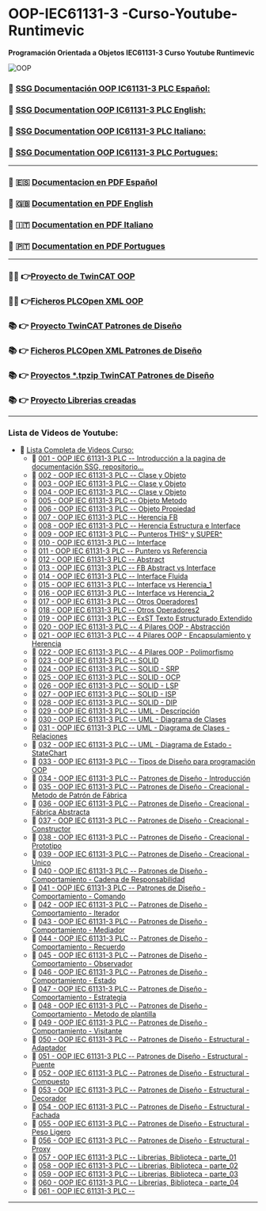 # OOP-IEC61131-3 -Curso-Youtube-Runtimevic

 **Programación Orientada a Objetos IEC61131-3 Curso Youtube Runtimevic**

![OOP](./Assets/OOP_3DD.png)

### :link: [SSG Documentación OOP IC61131-3 PLC Español:](https://runtimevic.github.io/OOP-IEC61131-3--Curso-Youtube/es)
### :link: [SSG Documentation OOP IC61131-3 PLC English:](https://runtimevic.github.io/OOP-IEC61131-3--Curso-Youtube/en)
### :link: [SSG Documentation OOP IC61131-3 PLC Italiano:](https://runtimevic.github.io/OOP-IEC61131-3--Curso-Youtube/it/)
### :link: [SSG Documentation OOP IC61131-3 PLC Portugues:](https://runtimevic.github.io/OOP-IEC61131-3--Curso-Youtube/pt/)
***
### 📃 :es: [Documentacion en PDF Español](https://github.com/runtimevic/OOP-IEC61131-3--Curso-Youtube/blob/gh-pages/document-es.pdf)
### 📃 :uk: [Documentation en PDF English](https://github.com/runtimevic/OOP-IEC61131-3--Curso-Youtube/blob/gh-pages/document-en.pdf)
### 📃 :it: [Documentation en PDF Italiano](https://github.com/runtimevic/OOP-IEC61131-3--Curso-Youtube/blob/gh-pages/document-it.pdf)
### 📃 :portugal: [Documentation en PDF Portugues](https://github.com/runtimevic/OOP-IEC61131-3--Curso-Youtube/blob/gh-pages/document-pt.pdf)
***
### :woman_student: 👉[Proyecto de TwinCAT OOP](https://github.com/runtimevic/OOP-IEC61131-3--Curso-Youtube/tree/master/TC3_OOP)
### :man_student: 👉[Ficheros PLCOpen XML OOP](https://github.com/runtimevic/OOP-IEC61131-3--Curso-Youtube/tree/master/Ficheros_PLCOpen_XML)
### 📚 👉 [Proyecto TwinCAT Patrones de Diseño](https://github.com/runtimevic/OOP-IEC61131-3--Curso-Youtube/tree/master/TC3_Design_Patterns)
### 📚 👉 [Ficheros PLCOpen XML Patrones de Diseño](https://github.com/runtimevic/OOP-IEC61131-3--Curso-Youtube/tree/master/Ficheros_PLCOpen_XML_Design_Patterns)
### 📚 👉 [Proyectos *.tpzip TwinCAT Patrones de Diseño](https://github.com/runtimevic/OOP-IEC61131-3--Curso-Youtube/tree/master/TC3_Design_Patterns_projects_tpzip)
### 📚 👉 [Proyecto Librerias creadas](https://github.com/runtimevic/OOP-IEC61131-3--Curso-Youtube/tree/master/Library)

***
### Lista de Videos de Youtube:
- :link: [Lista Completa de Videos Curso:](https://youtube.com/playlist?list=PLEfi_hUmmSjFpfdJ6yw3B9yj7dWHYkHmQ)
    - :link: [001 - OOP IEC 61131-3 PLC -- Introducción a la pagina de documentación SSG, repositorio...](https://www.youtube.com/watch?v=a7eNCefcjGM)
    - 🔗 [002 - OOP IEC 61131-3 PLC -- Clase y Objeto](https://youtu.be/3IudQIj1noo)
    - 🔗 [003 - OOP IEC 61131-3 PLC -- Clase y Objeto](https://youtu.be/lchxx28wwXM)
    - 🔗 [004 - OOP IEC 61131-3 PLC -- Clase y Objeto](https://youtu.be/jGtGV9icvO0)
    - 🔗 [005 - OOP IEC 61131-3 PLC -- Objeto Metodo](https://youtu.be/fa0tUTICVF0)
    - 🔗 [006 - OOP IEC 61131-3 PLC -- Objeto Propiedad](https://youtu.be/Ci7FExNF7vQ)
    - 🔗 [007 - OOP IEC 61131-3 PLC -- Herencia FB](https://youtu.be/-twPN0jTrKA)
    - 🔗 [008 - OOP IEC 61131-3 PLC -- Herencia Estructura e Interface](https://youtu.be/G0suYh_bz0o)
    - 🔗 [009 - OOP IEC 61131-3 PLC -- Punteros THIS^ y SUPER^](https://youtu.be/S3YdAHyBc6I)
    - 🔗 [010 - OOP IEC 61131-3 PLC -- Interface](https://youtu.be/ix0Amyg9RcU)
    - 🔗 [011 - OOP IEC 61131-3 PLC -- Puntero vs Referencia](https://youtu.be/AnJZmwQWaYQ)
    - 🔗 [012 - OOP IEC 61131-3 PLC -- Abstract](https://youtu.be/-Jq0jg0foo4)
    - 🔗 [013 - OOP IEC 61131-3 PLC -- FB Abstract vs Interface](https://youtu.be/b-KRLmblh6g)
    - 🔗 [014 - OOP IEC 61131-3 PLC -- Interface Fluida](https://youtu.be/k_VFBLGBUKk)
    - 🔗 [015 - OOP IEC 61131-3 PLC -- Interface vs Herencia_1](https://youtu.be/etY-NtkZ85w)
    - 🔗 [016 - OOP IEC 61131-3 PLC -- Interface vs Herencia_2](https://youtu.be/gFJN7x_m4to)
    - 🔗 [017 - OOP IEC 61131-3 PLC -- Otros Operadores1](https://youtu.be/uf7BIFNQmYE)
    - 🔗 [018 - OOP IEC 61131-3 PLC -- Otros Operadores2](https://youtu.be/rJUqVwoA2d8)
    - 🔗 [019 - OOP IEC 61131-3 PLC -- ExST Texto Estructurado Extendido](https://youtu.be/W-eTB0hzIZQ)
    - 🔗 [020 - OOP IEC 61131-3 PLC -- 4 Pilares OOP - Abstracción](https://youtu.be/uUZbgOKnSx4)
    - 🔗 [021 - OOP IEC 61131-3 PLC -- 4 Pilares OOP - Encapsulamiento y Herencia](https://youtu.be/g-QWxy-CsOY)
    - 🔗 [022 - OOP IEC 61131-3 PLC -- 4 Pilares OOP - Polimorfismo](https://youtu.be/KIU-Vm11CEc)
    - 🔗 [023 - OOP IEC 61131-3 PLC -- SOLID](https://youtu.be/biuO9x512Zs)
    - 🔗 [024 - OOP IEC 61131-3 PLC -- SOLID - SRP](https://youtu.be/bJgXdnHDmrk)
    - 🔗 [025 - OOP IEC 61131-3 PLC -- SOLID - OCP](https://youtu.be/75WajVrs6Wo)
    - 🔗 [026 - OOP IEC 61131-3 PLC -- SOLID - LSP](https://youtu.be/tnghQbIPHs0)
    - 🔗 [027 - OOP IEC 61131-3 PLC -- SOLID - ISP](https://youtu.be/LnHT4FySEuc)
    - 🔗 [028 - OOP IEC 61131-3 PLC -- SOLID - DIP](https://youtu.be/Bh-9GLcksPQ)
    - 🔗 [029 - OOP IEC 61131-3 PLC -- UML - Descripción](https://youtu.be/vKxAeP34hGI)
    - 🔗 [030 - OOP IEC 61131-3 PLC -- UML - Diagrama de Clases](https://youtu.be/s2NV8Yt_rdY)
    - 🔗 [031 - OOP IEC 61131-3 PLC -- UML - Diagrama de Clases - Relaciones](https://youtu.be/2cPa-f8-BFY)
    - 🔗 [032 - OOP IEC 61131-3 PLC -- UML - Diagrama de Estado - StateChart](https://youtu.be/Gq_wvuDBgZ4)
    - 🔗 [033 - OOP IEC 61131-3 PLC -- Tipos de Diseño para programación OOP](https://youtu.be/k2PBfaXRzoI)
    - 🔗 [034 - OOP IEC 61131-3 PLC -- Patrones de Diseño - Introducción](https://youtu.be/vjWoPhHb6K0)
    - 🔗 [035 - OOP IEC 61131-3 PLC -- Patrones de Diseño - Creacional - Metodo de Patrón de Fábrica](https://youtu.be/jDiO6LqCqzo)
    - 🔗 [036 - OOP IEC 61131-3 PLC -- Patrones de Diseño - Creacional - Fábrica Abstracta](https://youtu.be/YKSCzbzmOMU)
    - 🔗 [037 - OOP IEC 61131-3 PLC -- Patrones de Diseño - Creacional - Constructor](https://youtu.be/lYHHAKN07-s)
    - 🔗 [038 - OOP IEC 61131-3 PLC -- Patrones de Diseño - Creacional - Prototipo](https://youtu.be/SPrTKD648ng)
    - 🔗 [039 - OOP IEC 61131-3 PLC -- Patrones de Diseño - Creacional - Único](https://youtu.be/Y0SI90RvwPc)
    - 🔗 [040 - OOP IEC 61131-3 PLC -- Patrones de Diseño - Comportamiento - Cadena de Responsabilidad ](https://youtu.be/YD1G_62glm4)
    - 🔗 [041 - OOP IEC 61131-3 PLC -- Patrones de Diseño - Comportamiento - Comando](https://youtu.be/5y8DbyKCN_g)
    - 🔗 [042 - OOP IEC 61131-3 PLC -- Patrones de Diseño - Comportamiento - Iterador](https://youtu.be/tMLr9EWJYU4)
    - 🔗 [043 - OOP IEC 61131-3 PLC -- Patrones de Diseño - Comportamiento - Mediador](https://youtu.be/yMJe3wNaZMQ)
    - 🔗 [044 - OOP IEC 61131-3 PLC -- Patrones de Diseño - Comportamiento - Recuerdo](https://youtu.be/TguSTA_t6_M)
    - 🔗 [045 - OOP IEC 61131-3 PLC -- Patrones de Diseño - Comportamiento - Observador](https://youtu.be/Rnk51PA8Jus)
    - 🔗 [046 - OOP IEC 61131-3 PLC -- Patrones de Diseño - Comportamiento - Estado](https://youtu.be/DT-xznz-sOQ)
    - 🔗 [047 - OOP IEC 61131-3 PLC -- Patrones de Diseño - Comportamiento - Estrategia](https://youtu.be/rrY0o899VHo)
    - 🔗 [048 - OOP IEC 61131-3 PLC -- Patrones de Diseño - Comportamiento - Metodo de plantilla](https://youtu.be/EQoxcF1BwlM)
    - 🔗 [049 - OOP IEC 61131-3 PLC -- Patrones de Diseño - Comportamiento - Visitante](https://youtu.be/T0gSaNuU_g0)
    - 🔗 [050 - OOP IEC 61131-3 PLC -- Patrones de Diseño - Estructural - Adaptador](https://youtu.be/mhNQNPOyDNk)
    - 🔗 [051 - OOP IEC 61131-3 PLC -- Patrones de Diseño - Estructural - Puente](https://youtu.be/dzARu7R4laQ)
    - 🔗 [052 - OOP IEC 61131-3 PLC -- Patrones de Diseño - Estructural - Compuesto](https://youtu.be/xQHbCdcauiI)
    - 🔗 [053 - OOP IEC 61131-3 PLC -- Patrones de Diseño - Estructural - Decorador](https://youtu.be/mqOeQEtnT5o)
    - 🔗 [054 - OOP IEC 61131-3 PLC -- Patrones de Diseño - Estructural - Fachada](https://youtu.be/CknuqL848Jo)
    - 🔗 [055 - OOP IEC 61131-3 PLC -- Patrones de Diseño - Estructural - Peso Ligero](https://youtu.be/EhXNg0yuIhI)
    - 🔗 [056 - OOP IEC 61131-3 PLC -- Patrones de Diseño - Estructural - Proxy](https://youtu.be/_LmpfAeulgQ)
    - 🔗 [057 - OOP IEC 61131-3 PLC -- Librerias, Biblioteca - parte_01](https://youtu.be/Kox2D_l65CA)
    - 🔗 [058 - OOP IEC 61131-3 PLC -- Librerias, Biblioteca - parte_02](https://youtu.be/krtj_cOGvzA)
    - 🔗 [059 - OOP IEC 61131-3 PLC -- Librerias, Biblioteca - parte_03]()
    - 🔗 [060 - OOP IEC 61131-3 PLC -- Librerias, Biblioteca - parte_04]()
    - 🔗 [061 - OOP IEC 61131-3 PLC --  ]()

***
